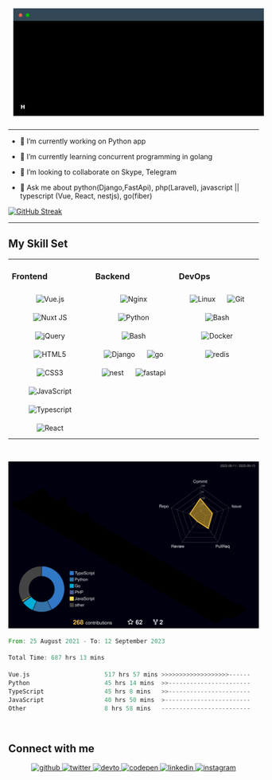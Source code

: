 
<img style="margin: 10px" src="terminal.gif" /> 

---

- 🔭 I’m currently working on Python app

- 🌱 I’m currently learning concurrent programming in golang

- 👯 I’m looking to collaborate on Skype, Telegram

- 💬 Ask me about python(Django,FastApi), php(Laravel), javascript || typescript (Vue, React, nestjs), go(fiber)
<!-- [![Merdan's GitHub stats](https://github-readme-stats.vercel.app/api?username=merlinemris)](https://github.com/merlinemris/github-readme-stats) -->
<!-- ![](https://komarev.com/ghpvc/?username=your-github-merlinemris&label=PROFILE+VIEWS&style=flat-square&color=dc143c) -->

[![GitHub Streak](https://streak-stats.demolab.com?user=merlinemris&theme=merko&border_radius=7.2&date_format=j%20M%5B%20Y%5D&card_width=500)](https://git.io/streak-stats)

---
## My Skill Set

<table><tr><td valign="top" width="33%">

### Frontend

<div align="center">  
<img style="margin: 10px" src="https://profilinator.rishav.dev/skills-assets/vuejs-original-wordmark.svg" alt="Vue.js" height="75" />  
<img style="margin: 10px" src="https://profilinator.rishav.dev/skills-assets/nuxt.png" alt="Nuxt JS" height="75" />  
<img style="margin: 10px" src="https://profilinator.rishav.dev/skills-assets/jquery.png" alt="jQuery" height="75" />  
<img style="margin: 10px" src="https://profilinator.rishav.dev/skills-assets/html5-original-wordmark.svg" alt="HTML5" height="75" />  
<img style="margin: 10px" src="https://profilinator.rishav.dev/skills-assets/css3-original-wordmark.svg" alt="CSS3" height="75" />  
<img style="margin: 10px" src="https://profilinator.rishav.dev/skills-assets/javascript-original.svg" alt="JavaScript" height="75" /> 
<img style="margin: 10px" src="https://cdn.jsdelivr.net/gh/devicons/devicon/icons/typescript/typescript-original.svg" alt="Typescript" height="75" />          
<img style="margin: 10px" src="https://cdn.jsdelivr.net/gh/devicons/devicon/icons/react/react-original.svg" alt="React" height="75" />
          
</div>

</td><td valign="top" width="33%">

### Backend

<div align="center">  
<img style="margin: 10px" src="https://profilinator.rishav.dev/skills-assets/nginx-original.svg" alt="Nginx" height="75" />  
<img style="margin: 10px" src="https://profilinator.rishav.dev/skills-assets/python-original.svg" alt="Python" height="75" />  
<img style="margin: 10px" src="https://profilinator.rishav.dev/skills-assets/gnu_bash-icon.svg" alt="Bash" height="75" />  
<img style="margin: 10px" src="https://profilinator.rishav.dev/skills-assets/django-original.svg" alt="Django" height="75" />
<img style="margin: 10px" src="https://cdn.jsdelivr.net/gh/devicons/devicon/icons/go/go-original.svg" alt="go" height="75" />
<img style="margin: 10px" src="https://cdn.jsdelivr.net/gh/devicons/devicon/icons/nestjs/nestjs-plain.svg" alt="nest" height="75" />
<img style="margin: 10px" src="https://cdn.jsdelivr.net/gh/devicons/devicon/icons/fastapi/fastapi-original.svg" alt="fastapi" height="75"  />
          
</div>

</td><td valign="top" width="33%">

### DevOps

<div align="center">  
<img style="margin: 10px" src="https://profilinator.rishav.dev/skills-assets/linux-original.svg" alt="Linux" height="75" />  
<img style="margin: 10px" src="https://profilinator.rishav.dev/skills-assets/git-scm-icon.svg" alt="Git" height="75" />  
<img style="margin: 10px" src="https://profilinator.rishav.dev/skills-assets/gnu_bash-icon.svg" alt="Bash" height="75" />  
<img style="margin: 10px" src="https://profilinator.rishav.dev/skills-assets/docker-original-wordmark.svg" alt="Docker" height="75" />  
<img style="margin: 10px" src="https://cdn.jsdelivr.net/gh/devicons/devicon/icons/redis/redis-original.svg" alt="redis" height="75" />
          
</div>

</td></tr></table>

<br/>


<!-- ![Top Langs](https://github-readme-stats.vercel.app/api/top-langs/?username=merlinemris&layout=compact) -->
![](./profile-3d-contrib/profile-night-rainbow.svg)

<!--START_SECTION:waka-->

```rust
From: 25 August 2021 - To: 12 September 2023

Total Time: 687 hrs 13 mins

Vue.js                     517 hrs 57 mins >>>>>>>>>>>>>>>>>>>------   74.40 %
Python                     45 hrs 14 mins  >>-----------------------   06.50 %
TypeScript                 45 hrs 8 mins   >>-----------------------   06.48 %
JavaScript                 40 hrs 50 mins  >------------------------   05.87 %
Other                      8 hrs 58 mins   -------------------------   01.29 %
```

<!--END_SECTION:waka-->


<br/>

## Connect with me

<div align="center">
<a href="https://github.com/MerlinEmris" target="_blank">
<img src=https://img.shields.io/badge/github-%2324292e.svg?&style=for-the-badge&logo=github&logoColor=white alt=github style="margin-bottom: 5px;" />
</a>
<a href="https://twitter.com/marylydev" target="_blank">
<img src=https://img.shields.io/badge/twitter-%2300acee.svg?&style=for-the-badge&logo=twitter&logoColor=white alt=twitter style="margin-bottom: 5px;" />
</a>
<a href="https://dev.to/merlinemris" target="_blank">
<img src=https://img.shields.io/badge/dev.to-%2308090A.svg?&style=for-the-badge&logo=dev.to&logoColor=white alt=devto style="margin-bottom: 5px;" />
</a>
<a href="https://codepen.io/merlinemris" target="_blank">
<img src=https://img.shields.io/badge/codepen-%23131417.svg?&style=for-the-badge&logo=codepen&logoColor=white alt=codepen style="margin-bottom: 5px;" />
</a>
<a href="https://www.linkedin.com/in/merdan4yarov/" target="_blank">
<img src=https://img.shields.io/badge/linkedin-%231E77B5.svg?&style=for-the-badge&logo=linkedin&logoColor=white alt=linkedin style="margin-bottom: 5px;" />
</a>
<a href="https://www.instagram.com/" target="_blank">
<img src=https://img.shields.io/badge/instagram-%23000000.svg?&style=for-the-badge&logo=instagram&logoColor=white alt=instagram style="margin-bottom: 5px;" />
</a>  
</div>
